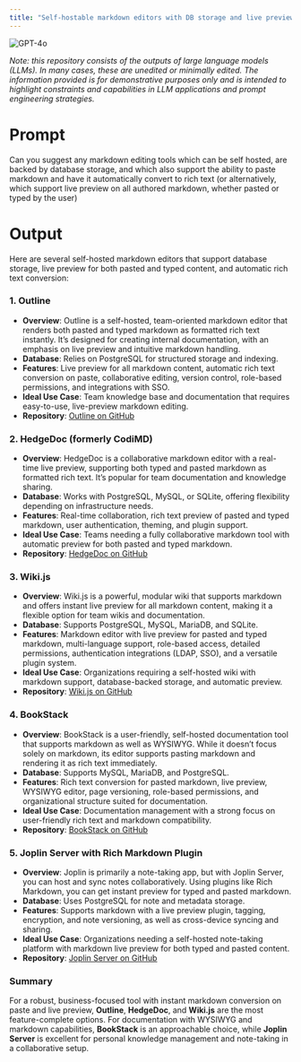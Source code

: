```yaml
---
title: "Self-hostable markdown editors with DB storage and live preview functionality"
---
```

![GPT-4o](https://img.shields.io/badge/GPT--4o-3333FF?style=for-the-badge&logo=openai&logoColor=white)



*Note: this repository consists of the outputs of large language models (LLMs). In many cases, these are unedited or minimally edited. The information provided is for demonstrative purposes only and is intended to highlight constraints and capabilities in LLM applications and prompt engineering strategies.*


# Prompt

Can you suggest any markdown editing tools which can be self hosted, are backed by database storage, and which also support the ability to paste markdown and have it automatically convert to rich text (or alternatively, which support live preview on all authored markdown, whether pasted or typed by the user)

# Output

Here are several self-hosted markdown editors that support database storage, live preview for both pasted and typed content, and automatic rich text conversion:

### 1. **Outline**
   - **Overview**: Outline is a self-hosted, team-oriented markdown editor that renders both pasted and typed markdown as formatted rich text instantly. It’s designed for creating internal documentation, with an emphasis on live preview and intuitive markdown handling.
   - **Database**: Relies on PostgreSQL for structured storage and indexing.
   - **Features**: Live preview for all markdown content, automatic rich text conversion on paste, collaborative editing, version control, role-based permissions, and integrations with SSO.
   - **Ideal Use Case**: Team knowledge base and documentation that requires easy-to-use, live-preview markdown editing.
   - **Repository**: [Outline on GitHub](https://github.com/outline/outline)

### 2. **HedgeDoc** (formerly CodiMD)
   - **Overview**: HedgeDoc is a collaborative markdown editor with a real-time live preview, supporting both typed and pasted markdown as formatted rich text. It’s popular for team documentation and knowledge sharing.
   - **Database**: Works with PostgreSQL, MySQL, or SQLite, offering flexibility depending on infrastructure needs.
   - **Features**: Real-time collaboration, rich text preview of pasted and typed markdown, user authentication, theming, and plugin support.
   - **Ideal Use Case**: Teams needing a fully collaborative markdown tool with automatic preview for both pasted and typed markdown.
   - **Repository**: [HedgeDoc on GitHub](https://github.com/hedgedoc/hedgedoc)

### 3. **Wiki.js**
   - **Overview**: Wiki.js is a powerful, modular wiki that supports markdown and offers instant live preview for all markdown content, making it a flexible option for team wikis and documentation.
   - **Database**: Supports PostgreSQL, MySQL, MariaDB, and SQLite.
   - **Features**: Markdown editor with live preview for pasted and typed markdown, multi-language support, role-based access, detailed permissions, authentication integrations (LDAP, SSO), and a versatile plugin system.
   - **Ideal Use Case**: Organizations requiring a self-hosted wiki with markdown support, database-backed storage, and automatic preview.
   - **Repository**: [Wiki.js on GitHub](https://github.com/Requarks/wiki)

### 4. **BookStack**
   - **Overview**: BookStack is a user-friendly, self-hosted documentation tool that supports markdown as well as WYSIWYG. While it doesn’t focus solely on markdown, its editor supports pasting markdown and rendering it as rich text immediately.
   - **Database**: Supports MySQL, MariaDB, and PostgreSQL.
   - **Features**: Rich text conversion for pasted markdown, live preview, WYSIWYG editor, page versioning, role-based permissions, and organizational structure suited for documentation.
   - **Ideal Use Case**: Documentation management with a strong focus on user-friendly rich text and markdown compatibility.
   - **Repository**: [BookStack on GitHub](https://github.com/BookStackApp/BookStack)

### 5. **Joplin Server with Rich Markdown Plugin**
   - **Overview**: Joplin is primarily a note-taking app, but with Joplin Server, you can host and sync notes collaboratively. Using plugins like Rich Markdown, you can get instant preview for typed and pasted markdown.
   - **Database**: Uses PostgreSQL for note and metadata storage.
   - **Features**: Supports markdown with a live preview plugin, tagging, encryption, and note versioning, as well as cross-device syncing and sharing.
   - **Ideal Use Case**: Organizations needing a self-hosted note-taking platform with markdown live preview for both typed and pasted content.
   - **Repository**: [Joplin Server on GitHub](https://github.com/laurent22/joplin)

### Summary
For a robust, business-focused tool with instant markdown conversion on paste and live preview, **Outline**, **HedgeDoc**, and **Wiki.js** are the most feature-complete options. For documentation with WYSIWYG and markdown capabilities, **BookStack** is an approachable choice, while **Joplin Server** is excellent for personal knowledge management and note-taking in a collaborative setup.